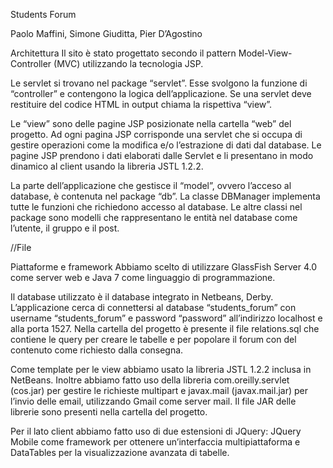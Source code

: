 Students Forum

Paolo Maffini, Simone Giuditta, Pier D’Agostino

Architettura
Il sito è stato progettato secondo il pattern Model-View-Controller (MVC) utilizzando la tecnologia JSP.

Le servlet si trovano nel package “servlet”. Esse svolgono la funzione di “controller” e contengono la logica dell’applicazione. Se una servlet deve restituire del codice HTML in output chiama la rispettiva “view”.

Le “view” sono delle pagine JSP posizionate nella cartella “web” del progetto. Ad ogni pagina JSP corrisponde una servlet che si occupa di gestire operazioni come la modifica e/o l’estrazione di dati dal database. Le pagine JSP prendono i dati elaborati dalle Servlet e li presentano in modo dinamico al client usando la libreria JSTL 1.2.2.

La parte dell’applicazione che gestisce il “model”, ovvero l’acceso al database, è contenuta nel package “db”. La classe DBManager implementa tutte le funzioni che richiedono accesso al database. Le altre classi nel package sono modelli che rappresentano le entità nel database come l’utente, il gruppo e il post.

//File

Piattaforme e framework
Abbiamo scelto di utilizzare GlassFish Server 4.0 come server web e Java 7 come linguaggio di programmazione.

Il database utilizzato è il database integrato in Netbeans, Derby. L’applicazione cerca di connettersi al database “students_forum” con username “students_forum” e password “password” all’indirizzo localhost e alla porta 1527.
Nella cartella del progetto è presente il file relations.sql che contiene le query per creare le tabelle e per popolare il forum con del contenuto come richiesto dalla consegna.

Come template per le view abbiamo usato la libreria JSTL 1.2.2 inclusa in NetBeans. Inoltre abbiamo fatto uso della libreria com.oreilly.servlet (cos.jar) per gestire le richieste multipart e javax.mail (javax.mail.jar) per l’invio delle email, utilizzando Gmail come server mail. Il file JAR delle librerie sono presenti nella cartella del progetto.

Per il lato client abbiamo fatto uso di due estensioni di JQuery: JQuery Mobile come framework per ottenere un’interfaccia multipiattaforma e DataTables per la visualizzazione avanzata di tabelle.